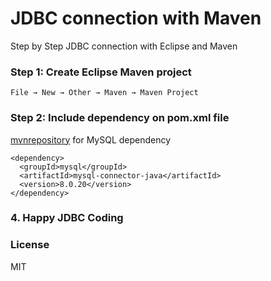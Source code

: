 JDBC connection with Maven
=============================
Step by Step JDBC connection with Eclipse and Maven



### Step 1: Create Eclipse Maven project

```
File → New → Other → Maven → Maven Project
```


### Step 2: Include dependency on pom.xml file 

[mvnrepository](https://mvnrepository.com/artifact/mysql/mysql-connector-java/8.0.20) for MySQL dependency 

```
<dependency>
  <groupId>mysql</groupId>
  <artifactId>mysql-connector-java</artifactId>
  <version>8.0.20</version>
</dependency>  
```





### 4. Happy JDBC Coding 




### License

MIT
